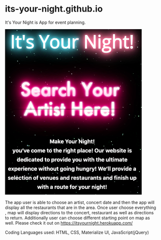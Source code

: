 # its-your-night.github.io
It's Your Night is App for event planning. 

![Portfolio About](assets/images/readmeImages/landingPage.png)

The app user is able to choose an artist, concert date and then the app will display all the restaurants that are in the area. 
Once user choose everything , map will display directions to the concert, restaurant as well as directions to return. 
Additionally user can choose different starting point on map as well. 
Please check it out on https://itsyournight.herokuapp.com/

Coding Languages used:
HTML, CSS, Materialize UI, JavaScript(jQuery)

